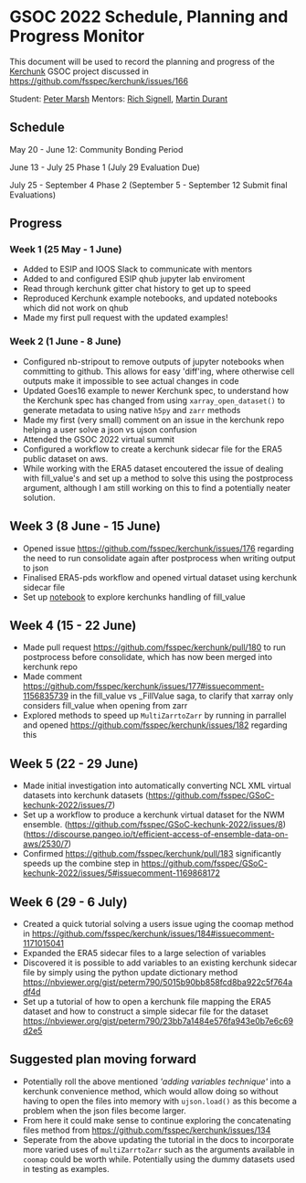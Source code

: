# GSOC 2022 Schedule, Planning and Progress Monitor

This document will be used to record the planning and progress of the [Kerchunk](https://github.com/fsspec/kerchunk) GSOC project discussed in https://github.com/fsspec/kerchunk/issues/166 

Student: [Peter Marsh](https://github.com/peterm790) Mentors: [Rich Signell](https://github.com/rsignell-usgs), [Martin Durant](https://github.com/martindurant)

## Schedule

May 20 - June 12: Community Bonding Period

June 13	- July 25 Phase 1 (July 29 Evaluation Due)

July 25 - September 4 Phase 2 (September 5 - September 12 Submit final Evaluations)


## Progress

### Week 1 (25 May - 1 June)

* Added to ESIP and IOOS Slack to communicate with mentors
* Added to and configured ESIP qhub jupyter lab enviroment
* Read through kerchunk gitter chat history to get up to speed
* Reproduced Kerchunk example notebooks, and updated notebooks which did not work on qhub
* Made my first pull request with the updated examples!

### Week 2 (1 June - 8 June)

* Configured nb-stripout to remove outputs of jupyter notebooks when committing to github. This allows for easy 'diff'ing, where otherwise cell outputs make it impossible to see actual changes in code
* Updated Goes16 example to newer Kerchunk spec, to understand how the Kerchunk spec has changed from using `xarray_open_dataset()` to generate metadata to using native `h5py` and `zarr` methods
* Made my first (very small) comment on an issue in the kerchunk repo helping a user solve a json vs ujson confusion
* Attended the GSOC 2022 virtual summit
* Configured a workflow to create a kerchunk sidecar file for the ERA5 public dataset on aws. 
* While working with the ERA5 dataset encoutered the issue of dealing with fill_value's and set up a method to solve this using the postprocess argument, although I am still working on this to find a potentially neater solution.  

## Week 3 (8 June - 15 June)
* Opened issue https://github.com/fsspec/kerchunk/issues/176 regarding the need to run consolidate again after postprocess when writing output to json 
* Finalised ERA5-pds workflow and opened virtual dataset using kerchunk sidecar file 
* Set up [notebook](https://gist.github.com/peterm790/76e63edbde9a9feccccaee405bcbc4ca) to explore kerchunks handling of fill_value

## Week 4 (15 - 22 June)
* Made pull request https://github.com/fsspec/kerchunk/pull/180 to run postprocess before consolidate, which has now been merged into kerchunk repo
* Made comment https://github.com/fsspec/kerchunk/issues/177#issuecomment-1156835739 in the fill_value vs _FillValue saga, to clarify that xarray only considers fill_value when opening from zarr
* Explored methods to speed up `MultiZarrtoZarr` by running in parrallel and opened https://github.com/fsspec/kerchunk/issues/182 regarding this

## Week 5 (22 - 29 June)
* Made initial investigation into automatically converting NCL XML virtual datasets into kerchunk datasets (https://github.com/fsspec/GSoC-kechunk-2022/issues/7)
* Set up a workflow to produce a kerchunk virtual dataset for the NWM ensemble. (https://github.com/fsspec/GSoC-kechunk-2022/issues/8) (https://discourse.pangeo.io/t/efficient-access-of-ensemble-data-on-aws/2530/7)
* Confirmed https://github.com/fsspec/kerchunk/pull/183 significantly speeds up the combine step in https://github.com/fsspec/GSoC-kechunk-2022/issues/5#issuecomment-1169868172

## Week 6 (29 - 6 July)
* Created a quick tutorial solving a users issue uging the coomap method in https://github.com/fsspec/kerchunk/issues/184#issuecomment-1171015041
* Expanded the ERA5 sidecar files to a large selection of variables
* Discovered it is possible to add variables to an existing kerchunk sidecar file by simply using the python update dictionary method https://nbviewer.org/gist/peterm790/5015b90bb858fcd8ba922c5f764adf4d
* Set up a tutorial of how to open a kerchunk file mapping the ERA5 dataset and how to construct a simple sidecar file for the dataset https://nbviewer.org/gist/peterm790/23bb7a1484e576fa943e0b7e6c69d2e5


## Suggested plan moving forward
* Potentially roll the above mentioned *'adding variables technique'* into a kerchunk convenience method, which would allow doing so without having to open the files into memory with `ujson.load()` as this become a problem when the json files become larger. 
* From here it could make sense to continue exploring the concatenating files method from https://github.com/fsspec/kerchunk/issues/134
* Seperate from the above updating the tutorial in the docs to incorporate more varied uses of `multiZarrtoZarr` such as the arguments available in `coomap` could be worth while. Potentially using the dummy datasets used in testing as examples. 
